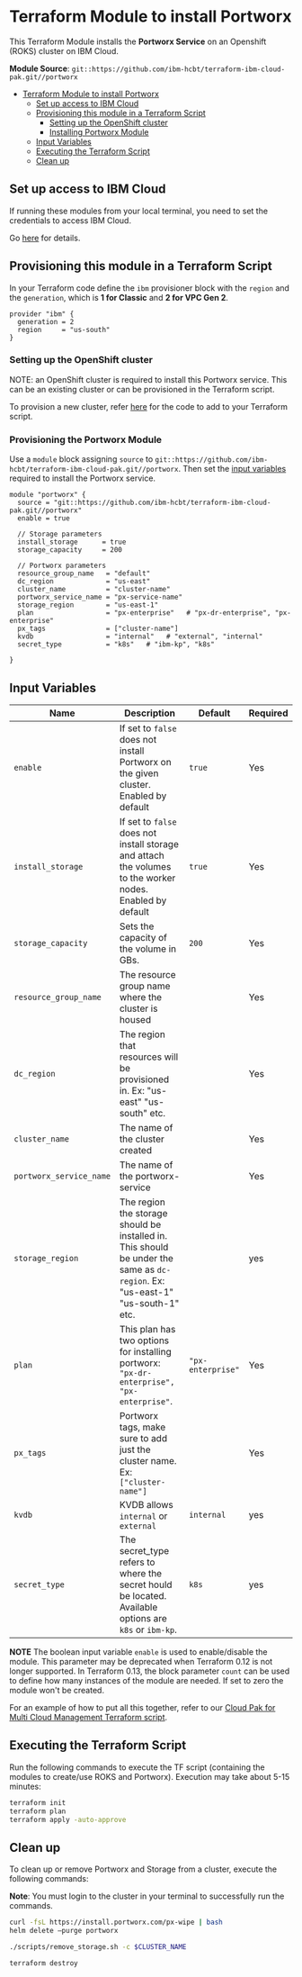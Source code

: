 # Terraform Module to install Portworx

This Terraform Module installs the **Portworx Service** on an Openshift (ROKS) cluster on IBM Cloud.

**Module Source**: `git::https://github.com/ibm-hcbt/terraform-ibm-cloud-pak.git//portworx`

- [Terraform Module to install Portworx](#terraform-module-to-install-cloud-pak-for-multi-cloud-management)
  - [Set up access to IBM Cloud](#set-up-access-to-ibm-cloud)
  - [Provisioning this module in a Terraform Script](#provisioning-this-module-in-a-terraform-script)
    - [Setting up the OpenShift cluster](#setting-up-the-openshift-cluster)
    - [Installing Portworx Module](#provisioning-the-portworx-module)
  - [Input Variables](#input-variables)
  - [Executing the Terraform Script](#executing-the-terraform-script)
  - [Clean up](#clean-up)

## Set up access to IBM Cloud

If running these modules from your local terminal, you need to set the credentials to access IBM Cloud.

Go [here](../CREDENTIALS.md) for details.

## Provisioning this module in a Terraform Script

In your Terraform code define the `ibm` provisioner block with the `region` and the `generation`, which is **1 for Classic** and **2 for VPC Gen 2**.

```hcl
provider "ibm" {
  generation = 2
  region     = "us-south"
}
```

### Setting up the OpenShift cluster

NOTE: an OpenShift cluster is required to install this Portworx service. This can be an existing cluster or can be provisioned in the Terraform script.

To provision a new cluster, refer [here](https://github.com/ibm-hcbt/terraform-ibm-cloud-pak/tree/main/roks#building-a-new-roks-cluster) for the code to add to your Terraform script.

### Provisioning the Portworx Module

Use a `module` block assigning `source` to `git::https://github.com/ibm-hcbt/terraform-ibm-cloud-pak.git//portworx`. Then set the [input variables](#input-variables) required to install the Portworx service.

```hcl
module "portworx" {
  source = "git::https://github.com/ibm-hcbt/terraform-ibm-cloud-pak.git//portworx"
  enable = true

  // Storage parameters
  install_storage      = true
  storage_capacity     = 200
  
  // Portworx parameters
  resource_group_name   = "default"
  dc_region             = "us-east"
  cluster_name          = "cluster-name"
  portworx_service_name = "px-service-name"
  storage_region        = "us-east-1"
  plan                  = "px-enterprise"   # "px-dr-enterprise", "px-enterprise"
  px_tags               = ["cluster-name"]
  kvdb                  = "internal"   # "external", "internal"
  secret_type           = "k8s"   # "ibm-kp", "k8s"

}
```

## Input Variables

| Name                           | Description                                                                                                                                                                                                                | Default | Required |
| ------------------------------ | -------------------------------------------------------------------------------------------------------------------------------------------------------------------------------------------------------------------------- | ------- | -------- |
| `enable`                       | If set to `false` does not install Portworx on the given cluster. Enabled by default                                                                                                      | `true`  | Yes       |
| `install_storage`          |  If set to `false` does not install storage and attach the volumes to the worker nodes. Enabled by default                         |  `true` | Yes      |
| `storage_capacity`         |  Sets the capacity of the volume in GBs. |   `200`    | Yes      |
| `resource_group_name`        | The resource group name where the cluster is housed|         | Yes      |
| `dc_region` | The region that resources will be provisioned in. Ex: "us-east" "us-south" etc.                                                                                                                 |         | Yes      |
| `cluster_name`      | The name of the cluster created |  | Yes       |
| `portworx_service_name`      | The name of the portworx-service |  | Yes       |
| `storage_region`    | The region the storage should be installed in. This should be under the same as `dc-region`. Ex: "us-east-1" "us-south-1" etc.  |  | yes       |
| `plan` | This plan has two options for installing portworx: `"px-dr-enterprise", "px-enterprise"`. | `"px-enterprise"` | Yes       |
| `px_tags`    | Portworx tags, make sure to add just the cluster name. Ex: `["cluster-name"]`  |  | Yes       |
| `kvdb`     | KVDB allows `internal` or `external`  | `internal` | yes       |
| `secret_type`     | The secret_type refers to where the secret hould be located. Available options are `k8s` or `ibm-kp`. | `k8s` | yes       |

**NOTE** The boolean input variable `enable` is used to enable/disable the module. This parameter may be deprecated when Terraform 0.12 is not longer supported. In Terraform 0.13, the block parameter `count` can be used to define how many instances of the module are needed. If set to zero the module won't be created.

For an example of how to put all this together, refer to our [Cloud Pak for Multi Cloud Management Terraform script](https://github.com/ibm-hcbt/cloud-pak-sandboxes/tree/master/terraform/cp4mcm).


## Executing the Terraform Script

Run the following commands to execute the TF script (containing the modules to create/use ROKS and Portworx). Execution may take about 5-15 minutes:

```bash
terraform init
terraform plan
terraform apply -auto-approve
```

## Clean up

To clean up or remove Portworx and Storage from a cluster, execute the following commands:

**Note**: You must login to the cluster in your terminal to successfully run the commands.
```bash
curl -fsL https://install.portworx.com/px-wipe | bash 
helm delete –purge portworx

./scripts/remove_storage.sh -c $CLUSTER_NAME

terraform destroy
```





